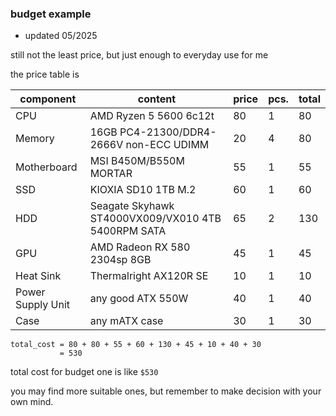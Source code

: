 ### budget example

* updated 05/2025

still not the least price, but just enough to everyday use for me

the price table is

|component|content|price|pcs.|total|
|---------|-------|-----|----|-----|
|CPU|AMD Ryzen 5 5600 6c12t | 80 | 1 | 80 |
|Memory| 16GB PC4-21300/DDR4-2666V non-ECC UDIMM | 20 | 4 | 80 |
|Motherboard| MSI B450M/B550M MORTAR | 55 | 1 | 55 |
|SSD| KIOXIA SD10 1TB M.2 | 60 | 1 | 60 |
|HDD| Seagate Skyhawk ST4000VX009/VX010 4TB 5400RPM SATA | 65 | 2 | 130 |
|GPU| AMD Radeon RX 580 2304sp 8GB | 45 | 1 | 45 |
|Heat Sink| Thermalright AX120R SE | 10 | 1 | 10 |
|Power Supply Unit | any good ATX 550W | 40 | 1 | 40 |
|Case| any mATX case | 30 | 1 | 30 |

```
total_cost = 80 + 80 + 55 + 60 + 130 + 45 + 10 + 40 + 30 
           = 530 
```

total cost for budget one is like `$530`

you may find more suitable ones, but remember to make decision with your own mind.
